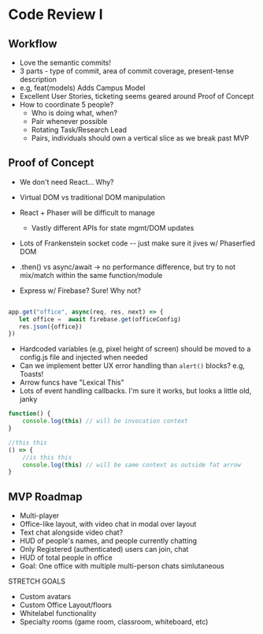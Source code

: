 # Code Review I

## Workflow
* Love the semantic commits!
* 3 parts  - type of commit, area of commit coverage, present-tense description
* e.g, 
feat(models) Adds Campus Model
* Excellent User Stories, ticketing seems geared around Proof of Concept
* How to coordinate 5 people?
    * Who is doing what, when?
    * Pair whenever possible
    * Rotating Task/Research Lead
    * Pairs, individuals should own a vertical slice as we break past MVP


## Proof of Concept

* We don't need React... Why?
* Virtual DOM vs traditional DOM manipulation
* React + Phaser will be difficult to manage
    * Vastly different APIs for state mgmt/DOM updates

* Lots of Frankenstein socket code -- just make sure it jives w/ Phaserfied DOM
* .then() vs async/await -> no performance difference, but try to not mix/match within the same function/module
* Express w/ Firebase? Sure! Why not?
```javascript

app.get("office", async(req, res, next) => {
   let office =  await firebase.get(officeConfig)
   res.json({office})
})

```

* Hardcoded variables (e.g, pixel height of screen) should be moved to a config.js file and injected when needed
* Can we implement better UX error handling than `alert()` blocks? e.g, Toasts!
* Arrow funcs have "Lexical This" 
* Lots of event handling callbacks. I'm sure it works, but looks a little old, janky
```javascript
function() {
    console.log(this) // will be invocation context
}

//this this
() => {
    //is this this
    console.log(this) // will be same context as outside fat arrow
}

```




## MVP Roadmap

* Multi-player
* Office-like layout, with video chat in modal over layout
* Text chat alongside video chat?
* HUD of people's names, and people currently chatting
* Only Registered (authenticated) users can join, chat
* HUD of total people in office
* Goal: One office with multiple multi-person chats simlutaneous

STRETCH GOALS
* Custom avatars
* Custom Office Layout/floors
* Whitelabel functionality
* Specialty rooms (game room, classroom, whiteboard, etc)